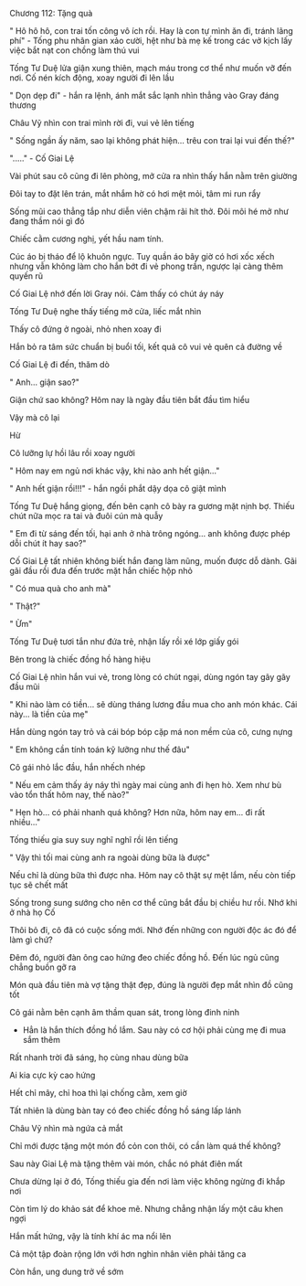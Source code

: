 




Chương 112: Tặng quà

" Hô hô hô, con trai tốn công vô ích rồi. Hay là con tự mình ăn đi, tránh lãng phí" - Tống phu nhân gian xảo cười, hệt như bà mẹ kế trong các vở kịch lấy việc bắt nạt con chồng làm thú vui

Tống Tư Duệ lửa giận xung thiên, mạch máu trong cơ thể như muốn vỡ đến nơi. Cố nén kích động, xoay người đi lên lầu

" Dọn dẹp đi" - hắn ra lệnh, ánh mắt sắc lạnh nhìn thẳng vào Gray đáng thương

Châu Vỹ nhìn con trai mình rời đi, vui vẻ lên tiếng

" Sống ngần ấy năm, sao lại không phát hiện... trêu con trai lại vui đến thế?"

"....." - Cố Giai Lệ



Vài phút sau cô cũng đi lên phòng, mở cửa ra nhìn thấy hắn nằm trên giường

Đôi tay to đặt lên trán, mắt nhắm hờ có hơi mệt mỏi, tâm mi run rẩy

Sống mũi cao thẳng tắp như diễn viên chậm rãi hít thở. Đôi môi hé mở như đang thầm nói gì đó

Chiếc cằm cương nghị, yết hầu nam tính.

Cúc áo bị tháo để lộ khuôn ngực. Tuy quần áo bây giờ có hơi xốc xếch nhưng vẫn không làm cho hắn bớt đi vẻ phong trần, ngược lại càng thêm quyến rũ


Cố Giai Lệ nhớ đến lời Gray nói. Cảm thấy có chút áy náy

Tống Tư Duệ nghe thấy tiếng mở cửa, liếc mắt nhìn

Thấy cô đứng ở ngoài, nhỏ nhen xoay đi

Hắn bỏ ra tâm sức chuẩn bị buổi tối, kết quả cô vui vẻ quên cả đường về

Cố Giai Lệ đi đến, thăm dò

" Anh... giận sao?"

Giận chứ sao không? Hôm nay là ngày đầu tiên bắt đầu tìm hiểu

Vậy mà cô lại

Hừ

Cô lưỡng lự hồi lâu rồi xoay người

" Hôm nay em ngủ nơi khác vậy, khi nào anh hết giận..."

" Anh hết giận rồi!!!" - hắn ngồi phắt dậy dọa cô giật mình

Tống Tư Duệ hắng giọng, đến bên cạnh cô bày ra gương mặt nịnh bợ. Thiếu chút nữa mọc ra tai và đuôi cún mà quẫy

" Em đi từ sáng đến tối, hại anh ở nhà trông ngóng... anh không được phép dỗi chút ít hay sao?"

Cố Giai Lệ tất nhiên không biết hắn đang làm nũng, muốn được dỗ dành. Gãi gãi đầu rồi đưa đến trước mặt hắn chiếc hộp nhỏ

" Có mua quà cho anh mà"

" Thật?"

" Ừm"


Tống Tư Duệ tươi tắn như đứa trẻ, nhận lấy rồi xé lớp giấy gói

Bên trong là chiếc đồng hồ hàng hiệu

Cố Giai Lệ nhìn hắn vui vẻ, trong lòng có chút ngại, dùng ngón tay gãy gãy đầu mũi

" Khi nào làm có tiền... sẽ dùng tháng lương đầu mua cho anh món khác. Cái này... là tiền của mẹ"

Hắn dùng ngón tay trỏ và cái bóp bóp cặp má non mềm của cô, cưng nựng

" Em không cần tính toán kỹ lưỡng như thế đâu"

Cô gái nhỏ lắc đầu, hắn nhếch nhép

" Nếu em cảm thấy áy náy thì ngày mai cùng anh đi hẹn hò. Xem như bù vào tổn thất hôm nay, thế nào?"

" Hẹn hò... có phải nhanh quá không? Hơn nữa, hôm nay em... đi rất nhiều..."

Tống thiếu gia suy suy nghĩ nghĩ rồi lên tiếng

" Vậy thì tối mai cùng anh ra ngoài dùng bữa là được"

Nếu chỉ là dùng bữa thì được nha. Hôm nay cô thật sự mệt lắm, nếu còn tiếp tục sẽ chết mất

Sống trong sung sướng cho nên cơ thể cũng bắt đầu bị chiều hư rồi. Nhớ khi ở nhà họ Cố

Thôi bỏ đi, cô đã có cuộc sống mới. Nhớ đến những con người độc ác đó để làm gì chứ?

Đêm đó, người đàn ông cao hứng đeo chiếc đồng hồ. Đến lúc ngủ cũng chẳng buồn gỡ ra

Món quà đầu tiên mà vợ tặng thật đẹp, đúng là người đẹp mắt nhìn đồ cũng tốt

Cô gái nằm bên cạnh âm thầm quan sát, trong lòng đinh ninh

- Hẳn là hắn thích đồng hồ lắm. Sau này có cơ hội phải cùng mẹ đi mua sắm thêm

Rất nhanh trời đã sáng, họ cùng nhau dùng bữa

Ai kia cực kỳ cao hứng

Hết chỉ mây, chỉ hoa thì lại chống cằm, xem giờ

Tất nhiên là dùng bàn tay có đeo chiếc đồng hồ sáng lấp lánh

Châu Vỹ nhìn mà ngứa cả mắt

Chỉ mới được tặng một món đồ cỏn con thôi, có cần làm quá thế không?

Sau này Giai Lệ mà tặng thêm vài món, chắc nó phát điên mất

Chưa dừng lại ở đó, Tống thiếu gia đến nơi làm việc không ngừng đi khắp nơi

Còn tìm lý do khảo sát để khoe mẽ. Nhưng chẳng nhận lấy một câu khen ngợi

Hắn mất hứng, vậy là tính khí ác ma nổi lên

Cả một tập đoàn rộng lớn với hơn nghìn nhân viên phải tăng ca

Còn hắn, ung dung trở về sớm




